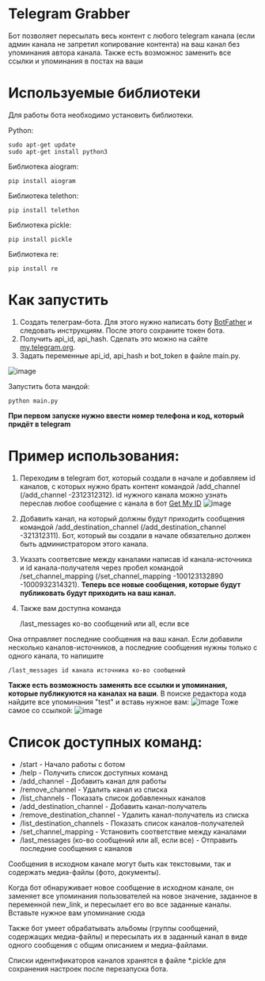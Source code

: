 # Telegram Grabber
Бот позволяет пересылать весь контент с любого telegram канала (если админ канала не запретил копирование контента) на ваш канал без упоминания автора канала. Также есть возможнос заменить все ссылки и упоминания в постах на ваши


# Используемые библиотеки

Для работы бота необходимо установить библиотеки.

Python:
   
    sudo apt-get update
    sudo apt-get install python3

Библиотека aiogram:

    pip install aiogram

Библиотека telethon:   
 
    pip install telethon

Библиотека pickle:

    pip install pickle

Библиотека re:

    pip install re

# Как запустить

1. Создать телеграм-бота. Для этого нужно написать боту [BotFather](https://telegram.me/botfather) и следовать инструкциям. После этого сохраните токен бота.
2. Получить api_id, api_hash. Сделать это можно на сайте [my.telegram.org](https://my.telegram.org/auth).
3. Задать переменные api_id, api_hash и bot_token в файле main.py.

![image](https://user-images.githubusercontent.com/91873172/236864151-bc15d37b-d1dc-4abf-bdf7-71c8268d4d3f.png)

Запустить бота 
мандой:

    python main.py

**При первом запуске нужно ввести номер телефона и код, который придёт в telegram**

# Пример использования:
1. Переходим в telegram бот, который создали в начале и добавляем id каналов, с которых нужно брать контент командой /add_channel (/add_channel -2312312312). 
id нужного канала можно узнать переслав любое сообщение с канала в бот [Get My ID](https://t.me/getmyid_bot)
![image](https://user-images.githubusercontent.com/91873172/236866756-06b5a78f-0b58-45f2-a238-ce6e40550b8a.png)

2. Добавить канал, на который должны будут приходить сообщения командой /add_destination_channel (/add_destination_channel -321312311). Бот, который вы создали в начале обязательно должен быть администратором этого канала.
3. Указать соответсвие между каналами написав id канала-источника и id канала-получателя через пробел командой /set_channel_mapping (/set_channel_mapping -100123132890 -1000932314321). **Теперь все новые сообщения, которые будут публиковать будут приходить на ваш канал.**
4. Также вам доступна команда

    /last_messages ко-во сообщений или all, если все
    
Она отправляет последние сообщения на ваш канал. Если добавили несколько каналов-источников, а последние сообщения нужны только с одного канала, то напишите

    /last_messages id канала источника ко-во сообщений
    
**Также есть возможность заменять все ссылки и упоминания, которые публикуются на каналах на ваши**. В поиске редактора кода найдите все упоминания "test" и вставь нужное вам:
![image](https://user-images.githubusercontent.com/91873172/236871594-5904f387-637a-4df4-894e-b54c3a6ab9a6.png)
Тоже самое со ссылкой:
![image](https://user-images.githubusercontent.com/91873172/236871955-47e04ae3-5db4-4f55-b2f6-f95f28b1c6e0.png)


# Список доступных команд:
* /start - Начало работы с ботом
* /help - Получить список доступных команд
* /add_channel - Добавить канал для работы
* /remove_channel - Удалить канал из списка
* /list_channels - Показать список добавленных каналов
* /add_destination_channel - Добавить канал-получатель
* /remove_destination_channel - Удалить канал-получатель из списка
* /list_destination_channels - Показать список каналов-получателей
* /set_channel_mapping - Установить соответствие между каналами
* /last_messages (ко-во сообщений или all, если все) - Отправить последние сообщения с каналов



Сообщения в исходном канале могут быть как текстовыми, так и содержать медиа-файлы (фото, документы).

Когда бот обнаруживает новое сообщение в исходном канале, он заменяет все упоминания пользователей на новое значение, заданное в переменной new_link, и пересылает его во все заданные каналы.
Вставьте нужное вам упоминание сюда

Также бот умеет обрабатывать альбомы (группы сообщений, содержащих медиа-файлы) и пересылать их в заданный канал в виде одного сообщения с общим описанием и медиа-файлами.

Списки идентификаторов каналов хранятся в файле *.pickle для сохранения настроек после перезапуска бота.
